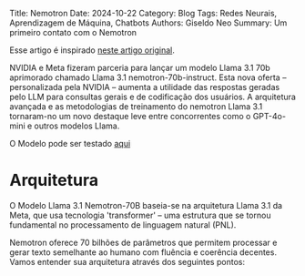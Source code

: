 Title: Nemotron
Date: 2024-10-22
Category: Blog
Tags: Redes Neurais, Aprendizagem de Máquina, Chatbots
Authors: Giseldo Neo
Summary: Um primeiro contato com o Nemotron

Esse artigo é inspirado [neste artigo original](https://blog.getbind.co/2024/10/17/llama-3-1-nemotron-70b-is-it-better-for-coding-compared-to-gpt-4o-and-claude-3-5-sonnet/).

NVIDIA e Meta fizeram parceria para lançar um modelo Llama 3.1 70b aprimorado chamado Llama 3.1 nemotron-70b-instruct. Esta nova oferta – personalizada pela NVIDIA – aumenta a utilidade das respostas geradas pelo LLM para consultas gerais e de codificação dos usuários. A arquitetura avançada e as metodologias de treinamento do nemotron Llama 3.1 tornaram-no um novo destaque leve entre concorrentes como o GPT-4o-mini e outros modelos Llama.

O Modelo pode ser testado [aqui](https://build.nvidia.com/nvidia/llama-3_1-nemotron-70b-instruct?snippet_tab=Node)

# Arquitetura

O Modelo Llama 3.1 Nemotron-70B baseia-se na arquitetura Llama 3.1 da Meta, que usa tecnologia 'transformer' – uma estrutura que se tornou fundamental no processamento de linguagem natural (PNL). 

Nemotron oferece 70 bilhões de parâmetros que permitem processar e gerar texto semelhante ao humano com fluência e coerência decentes. Vamos entender sua arquitetura através dos seguintes pontos:

